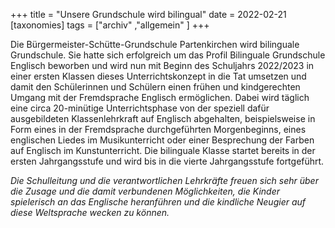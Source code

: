 +++
title = "Unsere Grundschule wird bilingual"
date = 2022-02-21
[taxonomies]
tags = ["archiv" ,"allgemein" ]
+++

Die Bürgermeister-Schütte-Grundschule Partenkirchen wird bilinguale Grundschule. Sie hatte sich erfolgreich um das Profil Bilinguale Grundschule Englisch beworben und wird nun mit Beginn des Schuljahrs 2022/2023 in einer ersten Klassen dieses Unterrichtskonzept in die Tat umsetzen und damit den Schülerinnen und Schülern einen frühen und kindgerechten Umgang mit der Fremdsprache Englisch ermöglichen. Dabei wird täglich eine circa 20-minütige Unterrichtsphase von der speziell dafür ausgebildeten Klassenlehrkraft auf Englisch abgehalten, beispielsweise in Form eines in der Fremdsprache durchgeführten Morgenbeginns, eines englischen Liedes im Musikunterricht oder einer Besprechung der Farben auf Englisch im Kunstunterricht. Die bilinguale Klasse startet bereits in der ersten Jahrgangsstufe und wird bis in die vierte Jahrgangsstufe fortgeführt.

_Die Schulleitung und die verantwortlichen Lehrkräfte freuen sich sehr über die Zusage und die damit verbundenen Möglichkeiten, die Kinder spielerisch an das Englische heranführen und die kindliche Neugier auf diese Weltsprache wecken zu können._
